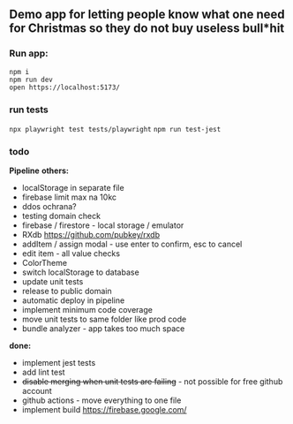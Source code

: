 ## **Demo app for letting people know what one need for Christmas so they do not buy useless bull\*hit**

### **Run app:**

`npm i`  
`npm run dev`  
`open https://localhost:5173/`

### **run tests**

`npx playwright test tests/playwright`
`npm run test-jest`

### **todo**

**Pipeline**
**others:**

- localStorage in separate file
- firebase limit max na 10kc
- ddos ochrana?
- testing domain check
- firebase / firestore - local storage / emulator
- RXdb https://github.com/pubkey/rxdb
- addItem / assign modal - use enter to confirm, esc to cancel
- edit item - all value checks
- ColorTheme
- switch localStorage to database
- update unit tests
- release to public domain
- automatic deploy in pipeline
- implement minimum code coverage
- move unit tests to same folder like prod code
- bundle analyzer - app takes too much space

**done:**

- implement jest tests
- add lint test
- ~~disable merging when unit tests are failing~~ - not possible for free github account
- github actions - move everything to one file
- implement build https://firebase.google.com/
